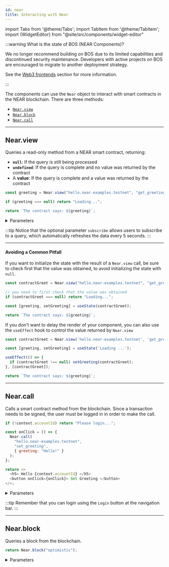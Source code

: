 ```yaml
---
id: near
title: Interacting with Near
---
```


import Tabs from '@theme/Tabs';
import TabItem from '@theme/TabItem';
import {WidgetEditor} from "@site/src/components/widget-editor"

:::warning What is the state of BOS (NEAR Components)?

We no longer recommend building on BOS due to its limited capabilities and discontinued security maintenance. Developers with active projects on BOS are encouraged to migrate to another deployment strategy.

See the [Web3 frontends](/build/web3-apps/frontend#bos-socialvm) section for more information.

:::

The components can use the `Near` object to interact with smart contracts in the NEAR blockchain. There are three methods:

- [`Near.view`](#nearview)
- [`Near.block`](#nearblock)
- [`Near.call`](#nearcall)

---

## Near.view

Queries a read-only method from a NEAR smart contract, returning:

- **`null`**: If the query is still being processed
- **`undefined`**: If the query is complete and no value was returned by the contract
- A **value**: If the query is complete and a value was returned by the contract

<WidgetEditor>

```js
const greeting = Near.view("hello.near-examples.testnet", "get_greeting", {});

if (greeting === null) return "Loading...";

return `The contract says: ${greeting}`;
```

</WidgetEditor>

<details markdown="1">
<summary> Parameters </summary>

| param              | required     | type            | description                                                                                                                                    |
| ------------------ | ------------ | --------------- | ---------------------------------------------------------------------------------------------------------------------------------------------- |
| `contractName`     | **required** | string          | Name of the smart contract                                                                                                                     |
| `methodName`       | **required** | string          | Name of the method to call                                                                                                                     |
| `args`             | _optional_   | object instance | Arguments to pass to the method                                                                                                                |
| `blockId/finality` | _optional_   | string          | Block ID or finality of the transaction                                                                                                        |
| `subscribe`        | _optional_   | boolean         | This feature allows users to subscribe to a query, which automatically refreshes the data for all subscribers every 5 seconds. |

</details>

:::tip
Notice that the optional parameter `subscribe` allows users to subscribe to a query, which automatically refreshes the data every 5 seconds.
:::

<hr className="subsection" />

#### Avoiding a Common Pitfall

If you want to initialize the state with the result of a `Near.view` call, be sure to check first that the value was obtained, to avoid initializing the state with `null`.

<WidgetEditor>

```js
const contractGreet = Near.view("hello.near-examples.testnet", "get_greeting", {});

// you need to first check that the value was obtained
if (contractGreet === null) return "Loading...";

const [greeting, setGreeting] = useState(contractGreet);

return `The contract says: ${greeting}`;
```

</WidgetEditor>

If you don't want to delay the render of your component, you can also use the `useEffect` hook to control the value returned by `Near.view`

<WidgetEditor>

```js
const contractGreet = Near.view('hello.near-examples.testnet', 'get_greeting');

const [greeting, setGreeting] = useState('Loading ...');

useEffect(() => {
  if (contractGreet !== null) setGreeting(contractGreet);
}, [contractGreet]);

return `The contract says: ${greeting}`;
```

</WidgetEditor>

---

## Near.call

Calls a smart contract method from the blockchain. Since a transaction needs to be signed, the user must be logged in in order to make the call.

<WidgetEditor>

```js
if (!context.accountId) return "Please login...";

const onClick = () => {
  Near.call(
    "hello.near-examples.testnet",
    "set_greeting",
    { greeting: "Hello!" }
  );
};

return <>
  <h5> Hello {context.accountId} </h5>
  <button onClick={onClick}> Set Greeting </button>
</>;
```

</WidgetEditor>

<details markdown="1">
<summary> Parameters </summary>

| param          | required     | type            | description                                                                                    |
| -------------- | ------------ | --------------- | ---------------------------------------------------------------------------------------------- |
| `contractName` | **required** | string          | Name of the smart contract to call                                                             |
| `methodName`   | **required** | string          | Name of the method to call on the smart contract                                               |
| `args`         | _optional_   | object instance | Arguments to pass to the smart contract method as an object instance                           |
| `gas`          | _optional_   | string / number | Maximum amount of gas to be used for the transaction (default 300Tg)        |
| `deposit`      | _optional_   | string / number | Amount of NEAR tokens to attach to the call as deposit (in yoctoNEAR units) |

</details>

:::tip
Remember that you can login using the `Login` button at the navigation bar.
:::

---

## Near.block

Queries a block from the blockchain.

<WidgetEditor height="40px">

```js
return Near.block("optimistic");
```

</WidgetEditor>

<details markdown="1">
<summary> Parameters </summary>

| param                   | required   | type | description                                                                                                                                                                          |
| ----------------------- | ---------- | ---- | ------------------------------------------------------------------------------------------------------------------------------------------------------------------------------------ |
| `blockHeightOrFinality` | _optional_ | any  | The block height or finality level to use for the blockchain query (desired block height, or one of the following strings: `optimistic`, `final`) |

- desired block height: The height of the specific block to query, expressed as a positive integer
- `optimistic`: Uses the latest block recorded on the node that responded to your query (< 1 second delay)
- `final`: a block that has been validated on at least 66% of the nodes in the network (approx. 2s)

</details>
